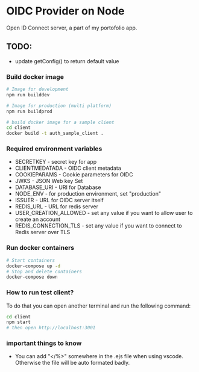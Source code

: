 # OIDC Provider on Node

Open ID Connect server, a part of my portofolio app.

## TODO:

- update getConfig() to return default value

### Build docker image

```bash
# Image for development
npm run builddev

# Image for production (multi platform)
npm run buildprod

# build docker image for a sample client
cd client
docker build -t auth_sample_client .
```

### Required environment variables

- SECRETKEY - secret key for app
- CLIENTMEDATADA - OIDC client metadata
- COOKIEPARAMS - Cookie parameters for OIDC
- JWKS - JSON Web key Set
- DATABASE_URI - URI for Database
- NODE_ENV - for production environment, set "production"
- ISSUER - URL for OIDC server itself
- REDIS_URL - URL for redis server
- USER_CREATION_ALLOWED - set any value if you want to allow user to create an account
- REDIS_CONNECTION_TLS - set any value if you want to connect to Redis server over TLS

### Run docker containers

```bash
# Start containers
docker-compose up -d
# Stop and delete containers
docker-compose down
```

### How to run test client?

To do that you can open another terminal and run the following command:

```bash
cd client
npm start
# then open http://localhost:3001
```

### important things to know

- You can add "</%>" somewhere in the .ejs file when using vscode. Otherwise the file will be auto formated badly.
